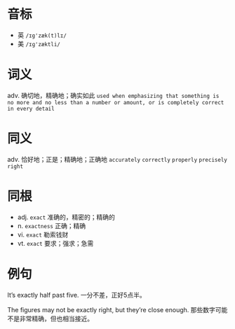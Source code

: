 # 音标

- 英 `/ɪg'zæk(t)lɪ/`
- 美 `/ɪɡ'zæktli/`

# 词义

adv. 确切地，精确地；确实如此
`used when emphasizing that something is no more and no less than a number or amount, or is completely correct in every detail`

# 同义

adv. 恰好地；正是；精确地；正确地
`accurately` `correctly` `properly` `precisely` `right`

# 同根

- adj. `exact` 准确的，精密的；精确的
- n. `exactness` 正确；精确
- vi. `exact` 勒索钱财
- vt. `exact` 要求；强求；急需

# 例句

It’s exactly half past five.
一分不差，正好5点半。

The figures may not be exactly right, but they’re close enough.
那些数字可能不是非常精确，但也相当接近。


